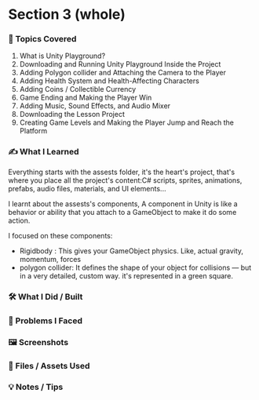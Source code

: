 # Section 3 (whole)

### 📌 Topics Covered  
1. What is Unity Playground?
2. Downloading and Running Unity Playground Inside the Project
3. Adding Polygon collider and Attaching the Camera to the Player
4. Adding Health System and Health-Affecting Characters
5. Adding Coins / Collectible Currency
6. Game Ending and Making the Player Win
7. Adding Music, Sound Effects, and Audio Mixer
8. Downloading the Lesson Project
8. Creating Game Levels and Making the Player Jump and Reach the Platform

###  ✍️ What I Learned  

Everything starts with the assests folder, it's the heart's project, that's where you place all the project's content:C# scripts, sprites, animations, prefabs, audio files, materials, and UI elements...

I learnt about the assests's components, A component in Unity is like a behavior or ability that you attach to a GameObject to make it do some action.

I focused on these components:
* Rigidbody : This gives your GameObject physics. Like, actual gravity, momentum, forces
* polygon collider: It defines the shape of your object for collisions — but in a very detailed, custom way. it's represented in a green square.


  
### 🛠️ What I Did / Built  



### 🧪 Problems I Faced  

### 🖼️ Screenshots  

### 📁 Files / Assets Used 

### 💡 Notes / Tips  
